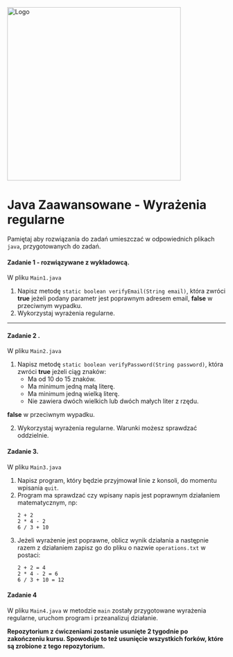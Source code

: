 <img alt="Logo" src="http://coderslab.pl/svg/logo-coderslab.svg" width="400">

#  Java Zaawansowane - Wyrażenia regularne
Pamiętaj aby rozwiązania do zadań umieszczać w odpowiednich plikach `java`, przygotowanych do zadań.


#### Zadanie 1 - rozwiązywane z wykładowcą.

W pliku `Main1.java`

1. Napisz metodę `static boolean verifyEmail(String email)`,
 która zwróci **true** jeżeli podany parametr jest poprawnym adresem email, **false** w przeciwnym wypadku.
2. Wykorzystaj wyrażenia regularne.

-----------------------------------------------------------------------------

#### Zadanie 2 .

W pliku `Main2.java`

1. Napisz metodę `static boolean verifyPassword(String password)`, która zwróci **true** jeżeli ciąg znaków:
   * Ma od 10 do 15 znaków.
   * Ma minimum jedną małą literę.
   * Ma minimum jedną wielką literę.
   * Nie zawiera dwóch wielkich lub dwóch małych liter z rzędu.

**false** w przeciwnym wypadku.

2. Wykorzystaj wyrażenia regularne. Warunki możesz sprawdzać oddzielnie.

#### Zadanie 3.

W pliku `Main3.java`

1. Napisz program, który będzie przyjmował linie z konsoli, do momentu wpisania `quit`.
2. Program ma sprawdzać czy wpisany napis jest poprawnym działaniem matematycznym, np:
    ````
    2 + 2
    2 * 4 - 2
    6 / 3 + 10
    ````
3. Jeżeli wyrażenie jest poprawne, oblicz wynik działania a następnie razem z działaniem zapisz
 go do pliku o nazwie `operations.txt` w postaci:
    ````
    2 + 2 = 4
    2 * 4 - 2 = 6
    6 / 3 + 10 = 12
    ````

#### Zadanie 4

W pliku `Main4.java` w metodzie `main` zostały przygotowane wyrażenia regularne,
uruchom program i przeanalizuj działanie.


**Repozytorium z ćwiczeniami zostanie usunięte 2 tygodnie po zakończeniu kursu. Spowoduje to też usunięcie wszystkich forków, które są zrobione z tego repozytorium.**
